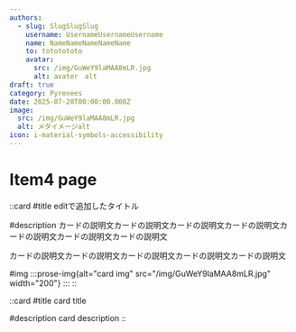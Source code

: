 ```yaml
---
authors:
  - slug: SlugSlugSlug
    username: UsernameUsernameUsername
    name: NameNameNameNameName
    to: tototototo
    avatar:
      src: /img/GuWeY9laMAA8mLR.jpg
      alt: avater　alt
draft: true
category: Pyrenees
date: 2025-07-20T00:00:00.000Z
image:
  src: /img/GuWeY9laMAA8mLR.jpg
  alt: メタイメージalt
icon: i-material-symbols-accessibility
---
```


# Item4 page

::card
#title
editで追加したタイトル

#description
カードの説明文カードの説明文カードの説明文カードの説明文カードの説明文カードの説明文カードの説明文

カードの説明文カードの説明文カードの説明文カードの説明文カードの説明文

#img
  :::prose-img{alt="card img" src="/img/GuWeY9laMAA8mLR.jpg" width="200"}
  :::
::

::card
#title
card title

#description
card description
::
